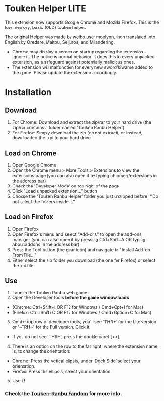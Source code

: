 # Touken Helper LITE
This extension now supports Google Chrome and Mozilla Firefox. This is the low memory, basic (OLD) touken helper.

The original Helper was made by weibo user moelynn, then translated into English by Oredare, Maitou, Seijuros, and Miiandering.

- Chrome may display a screen on startup regarding the extension - ignore it. The notice is normal behavior. It does this to every unpacked extension, as a safeguard against potentially malicious ones.
- The extension will malfunction for every new sword/kiwame added to the game. Please update the extension accordingly.
# Installation
## Download
1. For Chrome: Download and extract the zip/rar to your hard drive (the zip/rar contains a folder named 'Touken Ranbu Helper')
2. For Firefox: Simply download the zip (do not extract), or instead, downloaded the .xpi to your hard drive

## Load on Chrome
1. Open Google Chrome
2. Open the Chrome menu > More Tools > Extensions to view the extensions page (you can also open it by typing chrome://extensions in the address bar)
3. Check the 'Developer Mode' on top right of the page
4. Click "Load unpacked extension..." button
5. Choose the 'Touken Ranbu Helper' folder you just unzipped before. ''Do not select the folders inside it.''

## Load on Firefox
1. Open Firefox
2. Open Firefox's menu and select "Add-ons" to open the add-ons manager (you can also open it by pressing Ctrl+Shift+A OR typing about:addons in the address bar)
3. Press the Tool button (the gear icon) and navigate to "Install Add-on From File..."
4. Either select the zip folder you download (the one for Firefox) or select the xpi file

## Use
1. Launch the Touken Ranbu web game
2. Open the Developer tools __before the game window loads__
  * (Chrome: Ctrl+Shift+I OR F12 for Windows / Cmd+Opt+I for Mac)
  * (Firefox: Ctrl+Shift+C OR F12 for Windows / Cmd+Option+C for Mac)
3. On the top row of developer tools, you'll see 'THR+' for the Lite version or '~TRH~' for the Full version. Click it.
  * If you do not see 'THR+', press the double caret [>>].
4. There is an option on the row to the far right, where the extension name is, to change the orientation:
  * Chrome: Press the vetical elipsis, under 'Dock Side' select your orientation.
  * Firefox: Press the ellipsis, select your orientation.
5. Use it!


### Check the [Touken-Ranbu Fandom](https://touken-ranbu.fandom.com/wiki/Touken_Ranbu_Helper) for more info.
